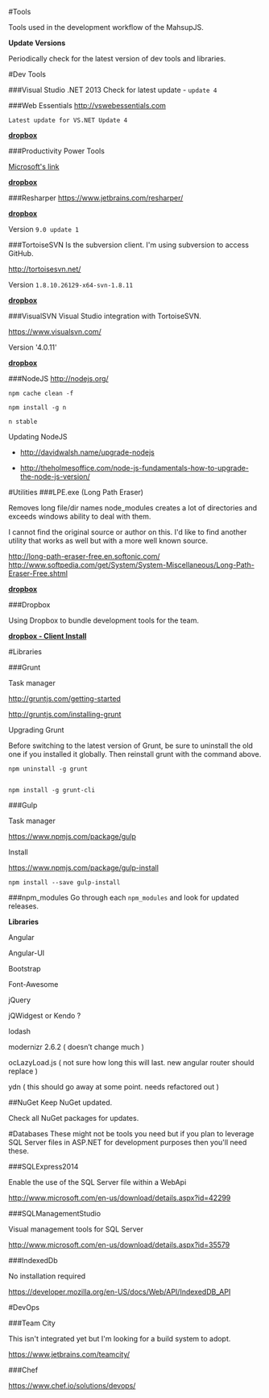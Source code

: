 #Tools

Tools used in the development workflow of the MahsupJS.

**Update Versions**

Periodically check for the latest version of dev tools and libraries.

#Dev Tools

###Visual Studio .NET 2013
Check for latest update - `update 4`

###Web Essentials
http://vswebessentials.com

`Latest update for VS.NET Update 4`

**[dropbox](https://dl.dropboxusercontent.com/u/11934522/tools/Web%20Essentials/Web%20Essentials%202013%20for%20Update%204.vsix)**

###Productivity Power Tools

[Microsoft's link](https://dl.dropboxusercontent.com/u/11934522/tools/Productivity%20Power%20Tools%202013/ProPowerTools.vsix)


**[dropbox](https://dl.dropboxusercontent.com/u/11934522/tools/Productivity%20Power%20Tools%202013/ProPowerTools.vsix)**


###Resharper
https://www.jetbrains.com/resharper/

**[dropbox](https://dl.dropboxusercontent.com/u/11934522/tools/ReSharper/ReSharperAndToolsPacked01_version9.0_Update1.exe)**

Version `9.0 update 1`

###TortoiseSVN
Is the subversion client. I'm using subversion to access GitHub.

http://tortoisesvn.net/

Version `1.8.10.26129-x64-svn-1.8.11`

**[dropbox](https://dl.dropboxusercontent.com/u/11934522/tools/TortoiseSVN/TortoiseSVN-1.8.10.26129-x64-svn-1.8.11.msi)**



###VisualSVN
Visual Studio integration with TortoiseSVN.

https://www.visualsvn.com/

Version '4.0.11'

**[dropbox](https://dl.dropboxusercontent.com/u/11934522/tools/Visual%20SVN/VisualSVN-4.0.10.msi)**


###NodeJS
http://nodejs.org/

    npm cache clean -f 
    
    npm install -g n 
    
    n stable

Updating NodeJS

- http://davidwalsh.name/upgrade-nodejs

- http://theholmesoffice.com/node-js-fundamentals-how-to-upgrade-the-node-js-version/
    


#Utilities
###LPE.exe (Long Path Eraser)


Removes long file/dir names node_modules creates a lot of directories and exceeds windows ability to deal with them.

I cannot find the original source or author on this. I'd like to find another utility that works as well but with a more well known source.

http://long-path-eraser-free.en.softonic.com/ http://www.softpedia.com/get/System/System-Miscellaneous/Long-Path-Eraser-Free.shtml

**[dropbox](https://dl.dropboxusercontent.com/u/11934522/tools/LPE%20-%20Long%20Path%20Eraser/LPE.exe)**

###Dropbox

Using Dropbox to bundle development tools for the team.

**[dropbox - Client Install](https://dl.dropboxusercontent.com/u/11934522/tools/DropboxClient/DropboxInstaller.exe)**

#Libraries 

###Grunt

Task manager 

http://gruntjs.com/getting-started 

http://gruntjs.com/installing-grunt

Upgrading Grunt

Before switching to the latest version of Grunt, be sure to uninstall the old one if you installed it globally. Then reinstall grunt with the command above.

    npm uninstall -g grunt


    npm install -g grunt-cli

###Gulp

Task manager 

https://www.npmjs.com/package/gulp

Install 

https://www.npmjs.com/package/gulp-install

    npm install --save gulp-install


###npm_modules
Go through each `npm_modules` and look for updated releases.

**Libraries**

Angular

Angular-UI

Bootstrap

Font-Awesome

jQuery

jQWidgest or Kendo ?

lodash

modernizr 2.6.2 ( doesn’t change much )

ocLazyLoad.js ( not sure how long this will last.  new angular router should replace )

ydn ( this should go away at some point.  needs refactored out )


##NuGet
Keep NuGet updated.

Check all NuGet packages for updates.


#Databases
These might not be tools you need but if you plan to leverage SQL Server files in ASP.NET for development purposes then you'll need these.

###SQLExpress2014

Enable the use of the SQL Server file within a WebApi 

http://www.microsoft.com/en-us/download/details.aspx?id=42299

###SQLManagementStudio

Visual management tools for SQL Server 

http://www.microsoft.com/en-us/download/details.aspx?id=35579

###IndexedDb

No installation required 

https://developer.mozilla.org/en-US/docs/Web/API/IndexedDB_API


#DevOps

###Team City

This isn't integrated yet but I'm looking for a build system to adopt. 

https://www.jetbrains.com/teamcity/

###Chef

https://www.chef.io/solutions/devops/

